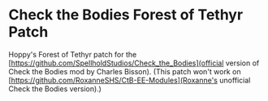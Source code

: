 # Check the Bodies Forest of Tethyr Patch
Hoppy's Forest of Tethyr patch for the [https://github.com/SpellholdStudios/Check_the_Bodies](official version of Check the Bodies mod by Charles Bisson).  (This patch won't work on [https://github.com/RoxanneSHS/CtB-EE-Modules](Roxanne's unofficial Check the Bodies version).)

